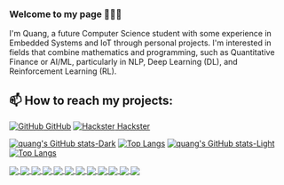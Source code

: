 ### Welcome to my page 👋👋👋
I'm Quang, a future Computer Science student with some experience in Embedded Systems and IoT through personal projects. I'm interested in fields that combine mathematics and programming, such as Quantitative Finance or AI/ML, particularly in NLP, Deep Learning (DL), and Reinforcement Learning (RL).<br>
## 📫 How to reach my projects:

[![GitHub](https://i.stack.imgur.com/tskMh.png) GitHub](https://github.com/minhquang2304) [![Hackster](https://github.com/user-attachments/assets/ec556e6f-b730-44e5-859c-93064e451b01) Hackster](https://www.hackster.io/minhquangnguyen2304)


[![quang's GitHub stats-Dark](https://github-readme-stats.vercel.app/api?username=minhquang2304&show_icons=true&include_all_commits=true&theme=tokyonight&hide=contribs,prs,issues&card_width=66#gh-dark-mode-only)](https://github.com/minhquang2304/github-readme-stats#gh-dark-mode-only) [![Top Langs](https://github-readme-stats.vercel.app/api/top-langs/?username=minhquang2304&theme=tokyonight&card_width=363#gh-dark-mode-only)](https://github.com/minhquang2304/github-readme-stats#gh-dark-mode-only)
[![quang's GitHub stats-Light](https://github-readme-stats.vercel.app/api?username=minhquang2304&show_icons=true&include_all_commits=true&theme=default&hide=contribs,prs,issues#gh-light-mode-only)](https://github.com/minhquang2304/github-readme-stats#gh-light-mode-only) [![Top Langs](https://github-readme-stats.vercel.app/api/top-langs/?username=minhquang2304&card_width=363#gh-light-mode-only)](https://github.com/minhquang2304/github-readme-stats#gh-light-mode-only)

<a href="https://github.com/minhquang2304/Drowning-Detection-Device-using-ML#gh-dark-mode-only">
  <img align="center" src="https://github-readme-stats.anuraghazra1.vercel.app/api/pin/?username=minhquang2304&repo=Drowning-Detection-Device-using-ML&theme=radical" />
</a>    
<a href="https://github.com/minhquang2304/Data-Sending-Code-For-Detection#gh-dark-mode-only">
  <img align="center" src="https://github-readme-stats.anuraghazra1.vercel.app/api/pin/?username=minhquang2304&repo=Data-Sending-Code-For-Detection&theme=merko" />
</a>

<a href="https://github.com/minhquang2304/VEX-V5-Autonomous-Code#gh-dark-mode-only">
  <img align="center" src="https://github-readme-stats.anuraghazra1.vercel.app/api/pin/?username=minhquang2304&repo=VEX-V5-Autonomous-Code&theme=gruvbox" />
</a>    
<a href="https://github.com/minhquang2304/cp-notebook-for-USACO-ICPC#gh-dark-mode-only">
  <img align="center" src="https://github-readme-stats.anuraghazra1.vercel.app/api/pin/?username=minhquang2304&repo=cp-notebook-for-USACO-ICPC&theme=gruvbox" />
</a>    

<a href="https://github.com/minhquang2304/Guess-The-Number-Game#gh-dark-mode-only">
  <img align="center" src="https://github-readme-stats.anuraghazra1.vercel.app/api/pin/?username=minhquang2304&repo=Guess-The-Number-Game&theme=onedark" />
</a>    
<a href="https://github.com/minhquang2304/Wireless-Light-Switch#gh-dark-mode-only">
  <img align="center" src="https://github-readme-stats.anuraghazra1.vercel.app/api/pin/?username=minhquang2304&repo=Wireless-Light-Switch&theme=cobalt" />
</a>

<a href="https://github.com/minhquang2304/Drowning-Detection-Device-using-ML#gh-light-mode-only">
  <img align="center" src="https://github-readme-stats.anuraghazra1.vercel.app/api/pin/?username=minhquang2304&repo=Drowning-Detection-Device-using-ML" />
</a>    
<a href="https://github.com/minhquang2304/Data-Sending-Code-For-Detection#gh-light-mode-only">
  <img align="center" src="https://github-readme-stats.anuraghazra1.vercel.app/api/pin/?username=minhquang2304&repo=Data-Sending-Code-For-Detection" />
</a>

<a href="https://github.com/minhquang2304/VEX-V5-Autonomous-Code#gh-light-mode-only">
  <img align="center" src="https://github-readme-stats.anuraghazra1.vercel.app/api/pin/?username=minhquang2304&repo=VEX-V5-Autonomous-Code" />
</a>    
<a href="https://github.com/minhquang2304/cp-notebook-for-USACO-ICPC#gh-light-mode-only">
  <img align="center" src="https://github-readme-stats.anuraghazra1.vercel.app/api/pin/?username=minhquang2304&repo=cp-notebook-for-USACO-ICPC" />
</a>    

<a href="https://github.com/minhquang2304/Guess-The-Number-Game#gh-light-mode-only">
  <img align="center" src="https://github-readme-stats.anuraghazra1.vercel.app/api/pin/?username=minhquang2304&repo=Guess-The-Number-Game" />
</a>    
<a href="https://github.com/minhquang2304/Wireless-Light-Switch#gh-light-mode-only">
  <img align="center" src="https://github-readme-stats.anuraghazra1.vercel.app/api/pin/?username=minhquang2304&repo=Wireless-Light-Switch" />
</a>
